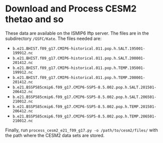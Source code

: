 Download and Process CESM2 thetao and so
========================================

These data are available on the ISMIP6 lftp server.  The files are in the
subdirectory `/GSFC/Kate`.  The files needed are:

* `b.e21.BHIST.f09_g17.CMIP6-historical.011.pop.h.SALT.195001-199912.nc`
* `b.e21.BHIST.f09_g17.CMIP6-historical.011.pop.h.SALT.200001-201412.nc`
* `b.e21.BHIST.f09_g17.CMIP6-historical.011.pop.h.TEMP.195001-199912.nc`
* `b.e21.BHIST.f09_g17.CMIP6-historical.011.pop.h.TEMP.200001-201412.nc`
* `b.e21.BSSP585cmip6.f09_g17.CMIP6-SSP5-8.5.002.pop.h.SALT.201501-206412.nc`
* `b.e21.BSSP585cmip6.f09_g17.CMIP6-SSP5-8.5.002.pop.h.SALT.206501-210012.nc`
* `b.e21.BSSP585cmip6.f09_g17.CMIP6-SSP5-8.5.002.pop.h.TEMP.201501-206412.nc`
* `b.e21.BSSP585cmip6.f09_g17.CMIP6-SSP5-8.5.002.pop.h.TEMP.206501-210012.nc`

Finally, run `process_cesm2_e21_f09_g17.py -o /path/to/cesm2/files/` with the
path where the CESM2 data sets are stored.


